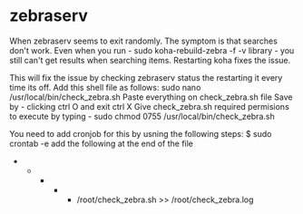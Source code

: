 # zebraserv
When zebraserv seems to exit randomly. The symptom is that searches don't work. 
Even when you run - sudo koha-rebuild-zebra -f -v  library - you still can't get results when searching items.
Restarting koha fixes the issue.

This will fix the issue by checking zebraserv status the restarting it every time its off.
Add this shell file as follows:
sudo nano /usr/local/bin/check_zebra.sh
Paste everything on check_zebra.sh file
Save by  - clicking ctrl O and exit ctrl X
Give check_zebra.sh required permisions to execute by typing  - sudo chmod 0755 /usr/local/bin/check_zebra.sh

You need to add cronjob for this by usning the following steps:
$ sudo crontab -e
add the following at the end of the file
* * * * * /root/check_zebra.sh >> /root/check_zebra.log

